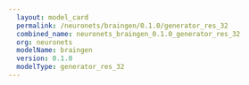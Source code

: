 ```yaml
---
  layout: model_card
  permalink: /neuronets/braingen/0.1.0/generator_res_32
  combined_name: neuronets_braingen_0.1.0_generator_res_32
  org: neuronets
  modelName: braingen
  version: 0.1.0
  modelType: generator_res_32
---
```

